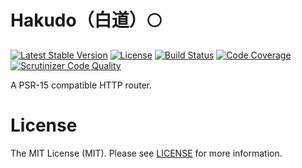 # Hakudo（白道）🌕

[![Latest Stable Version](https://poser.pugx.org/n1215/hakudo/v/stable)](https://packagist.org/packages/n1215/hakudo)
[![License](https://poser.pugx.org/n1215/hakudo/license)](https://packagist.org/packages/n1215/hakudo)
[![Build Status](https://scrutinizer-ci.com/g/n1215/hakudo/badges/build.png?b=master)](https://scrutinizer-ci.com/g/n1215/hakudo/build-status/master)
[![Code Coverage](https://scrutinizer-ci.com/g/n1215/hakudo/badges/coverage.png?b=master)](https://scrutinizer-ci.com/g/n1215/hakudo/?branch=master)
[![Scrutinizer Code Quality](https://scrutinizer-ci.com/g/n1215/hakudo/badges/quality-score.png?b=master)](https://scrutinizer-ci.com/g/n1215/hakudo/?branch=master)

A PSR-15 compatible HTTP router.

# License
The MIT License (MIT). Please see [LICENSE](LICENSE) for more information.
